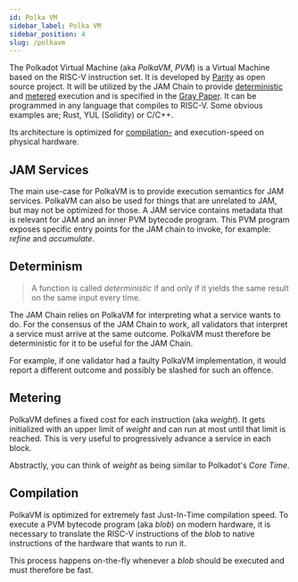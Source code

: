 ```yaml
---
id: Polka VM
sidebar_label: Polka VM
sidebar_position: 4
slug: /polkavm
---
```


The Polkadot Virtual Machine (aka *PolkaVM*, *PVM*) is a Virtual Machine based on the RISC-V instruction set. It is developed by [Parity](https://github.com/paritytech/polkavm?tab=readme-ov-file#polkavm) as open source project. It will be utilized by the JAM Chain to provide [deterministic](#determinism) and [metered](#metering) execution and is specified in the [Gray Paper](https://graypaper.fluffylabs.dev/#/5b732de/231100231200). It can be programmed in any language that compiles to RISC-V. Some obvious examples are; Rust, YUL (Solidity) or C/C++.

Its architecture is optimized for [compilation-](#compilation) and execution-speed on physical hardware.

## JAM Services

The main use-case for PolkaVM is to provide execution semantics for JAM services. PolkaVM can also be used for things that are unrelated to JAM, but may not be optimized for those. 
A JAM service contains metadata that is relevant for JAM and an inner PVM bytecode program. This PVM program exposes specific entry points for the JAM chain to invoke, for example: *refine* and *accumulate*.

## Determinism

>A function is called *deterministic* if and only if it yields the same result on the same input every time.

The JAM Chain relies on PolkaVM for interpreting what a service wants to do. For the consensus of the JAM Chain to work,
all validators that interpret a service must arrive at the same outcome. PolkaVM must therefore be deterministic for it to be useful for the JAM Chain.

For example, if one validator had a faulty PolkaVM implementation, it would report a different outcome and possibly be slashed for such an offence.

## Metering

PolkaVM defines a fixed cost for each instruction (aka *weight*). It gets initialized with an upper limit of *weight* and can run at most until that limit is reached. This is very useful to progressively advance a service in each block.

Abstractly, you can think of *weight* as being similar to Polkadot's *Core Time*.

## Compilation

PolkaVM is optimized for extremely fast Just-In-Time compilation speed. 
To execute a PVM bytecode program (aka *blob*) on modern hardware, it is necessary to translate the RISC-V instructions of the *blob* to native instructions of the hardware that wants to run it.

This process happens on-the-fly whenever a *blob* should be executed and must therefore be fast.
